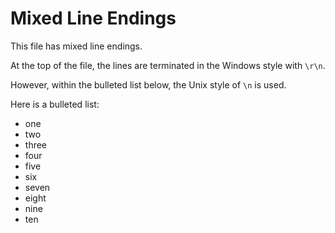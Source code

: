 # Mixed Line Endings

This file has mixed line endings.

At the top of the file, the lines are terminated in the Windows style with `\r\n`.

However, within the bulleted list below, the Unix style of `\n` is used.

Here is a bulleted list:

- one
- two
- three
- four
- five
- six
- seven
- eight
- nine
- ten
